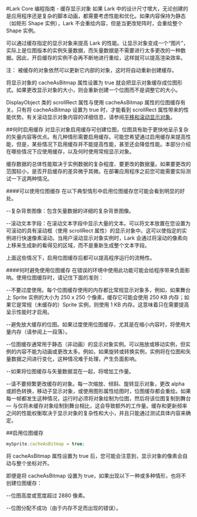 #Lark Core 编程指南 - 缓存显示对象
如果 Lark 中的设计尺寸增大，无论创建的是应用程序还是复杂的脚本动画，都需要考虑性能和优化。如果内容保持为静态（如矩形 Shape 实例），Lark 不会重绘内容，但是当更改矩阵时，会重绘整个 Shape 实例。

可以通过缓存指定的显示对象来提高 Lark 的性能。让显示对象变成一个“图片”，实际上是位图版本的实例矢量数据，而矢量数据是不需要进行太多更改的一种数据。因此，开启缓存的实例不会再不断地进行重绘，这样就可以提高渲染效率。

注： 被缓存的对象依然可以更新它内部的对象，这时将自动重新创建缓存。

将显示对象的 cacheAsBitmap 属性设置为 true 就会把显示对象缓存成位图形式。如果更改显示对象的大小，则会重新创建一个位图而不是调整它的大小。

DisplayObject 类的 scrollRect 属性与使用 cacheAsBitmap 属性的位图缓存有关。只有将 cacheAsBitmap 设置为 true 时，才能看到 scrollRect 属性带来的性能优势。有关滚动显示对象内容的详细信息，请参阅[平移和滚动显示对象]((7-4-7-2-scrollRect.md))。

##何时启用缓存
对显示对象启用缓存可创建位图，位图具有助于更快地呈示复杂的矢量内容等优点。有几种情形需要启用缓存。可能您希望通过启用缓存来提高性能，但是，某些情况下启用缓存并不能提高性能，甚至还会降低性能。本部分介绍在哪些情况下应使用缓存，以及何时使用常规显示对象。

缓存数据的总体性能取决于实例数据的复杂程度、要更改的数据量。如果要更改的范围较小，是否开启缓存的差异微乎其微。在部署应用程序之前您可能需要实际测试一下这两种情况。

####可以使用位图缓存
在以下典型情形中启用位图缓存您可能会看到明显的好处。

--复杂背景图像：包含矢量数据的详细的复杂背景图像。

--滚动文本字段：在滚动文本字段中显示大量的文本。可以将文本放置在您设置为可滚动的具有滚动框（使用 scrollRect 属性）的显示对象中。这可以使指定的实例进行快速像素滚动。当用户滚动显示对象实例时，Lark 会通过将滚动的像素向上移来生成新的看得见的区域，而不是重新生成整个文本字段。

上面这些情况下，启用位图缓存后都可以提高程序运行的流畅性。

####何时避免使用位图缓存
在错误的环境中使用此功能可能会给程序带来负面影响。使用位图缓存时，请记住下面的准则：

--不要过度使用。每个位图缓存使用的内存都比常规显示对象多，例如，如果舞台上 Sprite 实例的大小为 250 x 250 个像素，缓存它可能会使用 250 KB 内存；如果它是常规（未缓存的）Sprite 实例，则使用 1 KB 内存。这意味着只在需要提高呈示性能时才启用。

--避免放大缓存的位图。如果过度使用位图缓存，尤其是在缩小内容时，将使用大量内存（请参阅上一段落）。

--位图缓存通常用于静态（非动画）的显示对象实例。可以拖放或移动实例，但实例的内容不能为动画或更改太多。例如，如果旋转或转换实例，实例将在位图和矢量数据之间进行变化，这种情况难于处理，产生负面影响。

--如果将位图缓存与矢量数据混在一起，将增加工作量。

--请不要频繁更改缓存的对象。每一次缩放、倾斜、旋转显示对象，更改 alpha 或颜色转换，移动子显示对象，或使用图形属性绘图时，位图缓存都会重绘。如果每一帧都发生这种情况，运行时必须将对象绘制为位图，然后将该位图复制到舞台 — 与仅将未缓存对象绘制到舞台相比，这会导致额外的工作量。缓存和更新频率之间的性能权衡取决于显示对象的复杂性和大小，并且只能通过测试具体内容来确定。


##启用位图缓存
```  TypeScript
mySprite.cacheAsBitmap = true;
```
将 cacheAsBitmap 属性设置为 true 后，您可能会注意到，显示对象的像素会自动与整个坐标对齐。

即便是将 cacheAsBitmap 设置为 true，如果出现以下一种或多种情形，也将不创建位图缓存：

--位图高度或宽度超过 2880 像素。

--位图分配不成功（由于内存不足而出现的错误）。
